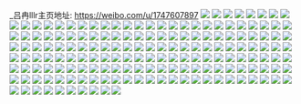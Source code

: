 _吕冉lllr主页地址: https://weibo.com/u/1747607897 
![](https://wx4.sinaimg.cn/mw2000/682a6159ly1h8xdkqxjqjj20u01hctkg.jpg) 
![](https://wx4.sinaimg.cn/mw2000/682a6159ly1h6a2vq87o2j20xd0rft9n.jpg) 
![](https://wx4.sinaimg.cn/mw2000/682a6159ly1h5h1x86ikej20k00qon0s.jpg) 
![](https://wx4.sinaimg.cn/mw2000/682a6159ly1h4q2bfajyij21400u042y.jpg) 
![](https://wx4.sinaimg.cn/mw2000/682a6159ly1h4q2albxqnj20on0pgq5n.jpg) 
![](https://wx4.sinaimg.cn/mw2000/682a6159ly1h2fbhzuc4ej20sg0f4mz4.jpg) 
![](https://wx4.sinaimg.cn/mw2000/682a6159ly1h2fbhzlbllj20u014043n.jpg) 
![](https://wx4.sinaimg.cn/mw2000/682a6159ly1h27yaqaw5vj21b60l9acg.jpg) 
![](https://wx4.sinaimg.cn/mw2000/682a6159ly1h27ycn8lbnj21hc0u049b.jpg) 
![](https://wx4.sinaimg.cn/mw2000/682a6159ly1h27ycnmxmxj20u01sydu1.jpg) 
![](https://wx4.sinaimg.cn/mw2000/682a6159ly1h27yco2nvqj21400u0gvf.jpg) 
![](https://wx4.sinaimg.cn/mw2000/682a6159ly1h27ycocgybj20u01c1aih.jpg) 
![](https://wx4.sinaimg.cn/mw2000/682a6159ly1h27ycmw60fj20u01gpaj6.jpg) 
![](https://wx4.sinaimg.cn/mw2000/682a6159ly1h1rtsm3vpbj20u018e463.jpg) 
![](https://wx4.sinaimg.cn/mw2000/682a6159ly1h1o3nuklrdj21sy0u0k11.jpg) 
![](https://wx4.sinaimg.cn/mw2000/682a6159ly1h18fmmeqd4j20u012udkj.jpg) 
![](https://wx4.sinaimg.cn/mw2000/682a6159ly1h0z6o5to01j20u0152dsz.jpg) 
![](https://wx4.sinaimg.cn/mw2000/682a6159ly1h0z6o6pj7cj20qz0szq6y.jpg) 
![](https://wx4.sinaimg.cn/mw2000/682a6159ly1h0grr5845nj21gu0zktqs.jpg) 
![](https://wx4.sinaimg.cn/mw2000/682a6159ly1h0grr9oa4lj20u0140gvy.jpg) 
![](https://wx4.sinaimg.cn/mw2000/682a6159ly1gzm85ee15wj20v90htgpk.jpg) 
![](https://wx4.sinaimg.cn/mw2000/682a6159ly1gzm86373txj22c03407wi.jpg) 
![](https://wx4.sinaimg.cn/mw2000/682a6159ly1gziwt2fy49j20u01i9h2u.jpg) 
![](https://wx4.sinaimg.cn/mw2000/682a6159ly1gziwt2w53vj20u018pqg7.jpg) 
![](https://wx4.sinaimg.cn/mw2000/682a6159ly1gz2r7dlj0wj22802yox6s.jpg) 
![](https://wx4.sinaimg.cn/mw2000/682a6159ly1gz2r7gr3rej22802yo1l1.jpg) 
![](https://wx4.sinaimg.cn/mw2000/682a6159ly1gz2r7jvwebj22802yonpg.jpg) 
![](https://wx4.sinaimg.cn/mw2000/682a6159ly1gyzm59kv5wj20wh1leaqm.jpg) 
![](https://wx4.sinaimg.cn/mw2000/682a6159ly1gyvnl1i8kjj22801o07wi.jpg) 
![](https://wx4.sinaimg.cn/mw2000/682a6159ly1gyvnlhslvaj20tu13uwti.jpg) 
![](https://wx4.sinaimg.cn/mw2000/682a6159ly1gypygkauv7j21o0280b2a.jpg) 
![](https://wx4.sinaimg.cn/mw2000/682a6159ly1gypyglh5t5j21hl1z6kjl.jpg) 
![](https://wx4.sinaimg.cn/mw2000/682a6159ly1gypyghxv7nj22c02okb2a.jpg) 
![](https://wx4.sinaimg.cn/mw2000/682a6159ly1gypyhuj45gj21o01viqv5.jpg) 
![](https://wx4.sinaimg.cn/mw2000/682a6159ly1gypyir9etoj22c02k6npf.jpg) 
![](https://wx4.sinaimg.cn/mw2000/682a6159ly1gypyic7n58j23402c0e83.jpg) 
![](https://wx4.sinaimg.cn/mw2000/682a6159ly1gypyifpjfgj23402c0hdv.jpg) 
![](https://wx4.sinaimg.cn/mw2000/682a6159ly1gybt0lftvbj21da2yo7wi.jpg) 
![](https://wx4.sinaimg.cn/mw2000/682a6159ly1gxx83y2d0fj20u00u0aix.jpg) 
![](https://wx4.sinaimg.cn/mw2000/682a6159ly1gxx83zn51oj21e00s516e.jpg) 
![](https://wx4.sinaimg.cn/mw2000/682a6159ly1gxjl6ibb29j23402c0e82.jpg) 
![](https://wx4.sinaimg.cn/mw2000/682a6159ly1gxjl6kq78tj22bx2neb2a.jpg) 
![](https://wx4.sinaimg.cn/mw2000/682a6159ly1gxd5xndwx3j20u014t0ua.jpg) 
![](https://wx4.sinaimg.cn/mw2000/682a6159ly1gx1q8xhj4kj22dc35se83.jpg) 
![](https://wx4.sinaimg.cn/mw2000/682a6159ly1gx1q8yrzv4j23402c0npe.jpg) 
![](https://wx4.sinaimg.cn/mw2000/682a6159ly1gx1q90f4j9j22c0340e83.jpg) 
![](https://wx4.sinaimg.cn/mw2000/682a6159ly1gwsnyivttej23402c0npe.jpg) 
![](https://wx4.sinaimg.cn/mw2000/682a6159ly1gw8pb2yqpsj20u01407eq.jpg) 
![](https://wx4.sinaimg.cn/mw2000/682a6159ly1gw8pb2k5gej20u015u14d.jpg) 
![](https://wx4.sinaimg.cn/mw2000/682a6159ly1gw8pcf2rtvj20u0140777.jpg) 
![](https://wx4.sinaimg.cn/mw2000/682a6159ly1gw8pcbdimlj20u0140jzm.jpg) 
![](https://wx4.sinaimg.cn/mw2000/001UgME9ly1gvjfoflf05j61oi2xfx6p02.jpg) 
![](https://wx4.sinaimg.cn/mw2000/001UgME9ly1gvjfoidftuj63402c01kz02.jpg) 
![](https://wx4.sinaimg.cn/mw2000/001UgME9ly1gvjfokrfwcj63402c0qv502.jpg) 
![](https://wx4.sinaimg.cn/mw2000/001UgME9ly1gvjfonn8jpj62c0340b2a02.jpg) 
![](https://wx4.sinaimg.cn/mw2000/001UgME9ly1gvjfoowgf2j62c0340qv602.jpg) 
![](https://wx4.sinaimg.cn/mw2000/001UgME9ly1gvb92mvjawj61400u0wm802.jpg) 
![](https://wx4.sinaimg.cn/mw2000/001UgME9ly1gus7nqiv0tj63402c07wh02.jpg) 
![](https://wx4.sinaimg.cn/mw2000/001UgME9ly1gus7wk6jhnj63402c0x6p02.jpg) 
![](https://wx4.sinaimg.cn/mw2000/001UgME9ly1gus7wt2jjaj62c03407wi02.jpg) 
![](https://wx4.sinaimg.cn/mw2000/001UgME9ly1gus7wun635j63402c04qq02.jpg) 
![](https://wx4.sinaimg.cn/mw2000/001UgME9ly1gus7xbavogj63402c0npd02.jpg) 
![](https://wx4.sinaimg.cn/mw2000/001UgME9ly1gus7wzxokbj61o0280u0y02.jpg) 
![](https://wx4.sinaimg.cn/mw2000/001UgME9ly1gukkuudkbgj61400u0dql02.jpg) 
![](https://wx4.sinaimg.cn/mw2000/682a6159ly1gufg9ccdd1j22c0340kjl.jpg) 
![](https://wx4.sinaimg.cn/mw2000/001UgME9ly1gufgcdmet4j62c0340x1m02.jpg) 
![](https://wx4.sinaimg.cn/mw2000/682a6159ly1gu77bl4xljj21400u0tgp.jpg) 
![](https://wx4.sinaimg.cn/mw2000/682a6159ly1gu77blmuxfj21400u0dqf.jpg) 
![](https://wx4.sinaimg.cn/mw2000/682a6159ly1gu77bm1511j21400u0k52.jpg) 
![](https://wx4.sinaimg.cn/mw2000/682a6159ly1gtvumwvar7j21400u0ar0.jpg) 
![](https://wx4.sinaimg.cn/mw2000/682a6159ly1gsmk0igyz4j22c0340npe.jpg) 
![](https://wx4.sinaimg.cn/mw2000/682a6159ly1gsmk0lel32j22c03401kz.jpg) 
![](https://wx4.sinaimg.cn/mw2000/682a6159ly1gsmk0olfi8j22c0340qv7.jpg) 
![](https://wx4.sinaimg.cn/mw2000/682a6159ly1gsmk0qjq3tj22c0340qv5.jpg) 
![](https://wx4.sinaimg.cn/mw2000/682a6159ly1gsmk16l5z5j21o0280e82.jpg) 
![](https://wx4.sinaimg.cn/mw2000/682a6159ly1gsmk0sjepbj22c03407wi.jpg) 
![](https://wx4.sinaimg.cn/mw2000/682a6159ly1gsmk0uuqzpj22c0340qv6.jpg) 
![](https://wx4.sinaimg.cn/mw2000/682a6159ly1gsmk0wv469j22c0340u0x.jpg) 
![](https://wx4.sinaimg.cn/mw2000/682a6159ly1gsmk11wzb3j22c0340b2a.jpg) 
![](https://wx4.sinaimg.cn/mw2000/682a6159ly1gro0ppmnitj21400u0aio.jpg) 
![](https://wx4.sinaimg.cn/mw2000/682a6159ly1gro0pq5imij20u0140qbc.jpg) 
![](https://wx4.sinaimg.cn/mw2000/682a6159ly1gro0pqyrwjj21400u0wq0.jpg) 
![](https://wx4.sinaimg.cn/mw2000/682a6159ly1gro0ps34tlj20u014015y.jpg) 
![](https://wx4.sinaimg.cn/mw2000/682a6159ly1gro0psvl6zj20u01407i3.jpg) 
![](https://wx4.sinaimg.cn/mw2000/682a6159ly1gro0ptfrltj20u0140dsd.jpg) 
![](https://wx4.sinaimg.cn/mw2000/682a6159ly1gro0pu083oj20u014010f.jpg) 
![](https://wx4.sinaimg.cn/mw2000/682a6159ly1gro0pukftyj21400u0qct.jpg) 
![](https://wx4.sinaimg.cn/mw2000/682a6159ly1gro0pvyd1vj21hc0u0gy8.jpg) 
![](https://wx4.sinaimg.cn/mw2000/682a6159ly1gox1lj262fj20u0140wmi.jpg) 
![](https://wx4.sinaimg.cn/mw2000/682a6159ly1gowlq8t6fjj20u00u0wlk.jpg) 
![](https://wx4.sinaimg.cn/mw2000/682a6159ly1gox1mfpfvqj20u0140wre.jpg) 
![](https://wx4.sinaimg.cn/mw2000/682a6159ly1gowlq8esswj20u0140jy0.jpg) 
![](https://wx4.sinaimg.cn/mw2000/682a6159ly1gowlq9fxiej20u0140qb2.jpg) 
![](https://wx4.sinaimg.cn/mw2000/682a6159ly1gowlq9tp85j21400u0wth.jpg) 
![](https://wx4.sinaimg.cn/mw2000/682a6159ly1gowlq93h08j21400u0k46.jpg) 
![](https://wx4.sinaimg.cn/mw2000/682a6159ly1gowlqahz5yj21400u044z.jpg) 
![](https://wx4.sinaimg.cn/mw2000/682a6159ly1gowlqaqut3j21400u0dnw.jpg) 
![](https://wx4.sinaimg.cn/mw2000/682a6159ly1gn96oyhxvbj20u0140n52.jpg) 
![](https://wx4.sinaimg.cn/mw2000/682a6159ly1glgthbwx32j20l40qn4ly.jpg) 
![](https://wx4.sinaimg.cn/mw2000/682a6159ly1glgthb1d6bj20um0u0kjl.jpg) 
![](https://wx4.sinaimg.cn/mw2000/682a6159ly1gkydm64l6pj20wi179te0.jpg) 
![](https://wx4.sinaimg.cn/mw2000/682a6159ly1gk6k5ox45nj21400u0dsx.jpg) 
![](https://wx4.sinaimg.cn/mw2000/682a6159ly1gk6k5pjn1oj21400u0wrk.jpg) 
![](https://wx4.sinaimg.cn/mw2000/682a6159ly1gjvhw49696j20u0140qiw.jpg) 
![](https://wx4.sinaimg.cn/mw2000/682a6159ly1gjavpnxgsnj20rz140hdt.jpg) 
![](https://wx4.sinaimg.cn/mw2000/682a6159ly1gikte92jahj20n018nb29.jpg) 
![](https://wx4.sinaimg.cn/mw2000/682a6159ly1ghy8vp3oa4j20n04cthdu.jpg) 
![](https://wx4.sinaimg.cn/mw2000/682a6159ly1ghy8vsmrg4j20n047f4qr.jpg) 
![](https://wx4.sinaimg.cn/mw2000/682a6159ly1ghy8vn7oywj20n03muqv5.jpg) 
![](https://wx4.sinaimg.cn/mw2000/682a6159ly1ghy8vu5d3hj20n03537wh.jpg) 
![](https://wx4.sinaimg.cn/mw2000/682a6159ly1ghy8vvrvxhj21xs2l14qq.jpg) 
![](https://wx4.sinaimg.cn/mw2000/682a6159ly1ghy8vyzgxjj23402c07wi.jpg) 
![](https://wx4.sinaimg.cn/mw2000/682a6159ly1ghy8w1b246j22c0340u0y.jpg) 
![](https://wx4.sinaimg.cn/mw2000/682a6159ly1ghy8w5lecnj23402c0hdv.jpg) 
![](https://wx4.sinaimg.cn/mw2000/682a6159ly1ghy8w7g0ntj22c0340x6p.jpg) 
![](https://wx4.sinaimg.cn/mw2000/682a6159ly1ghwk67udodj21540m3n5v.jpg) 
![](https://wx4.sinaimg.cn/mw2000/682a6159ly1ghwk685wy7j214t0m2dob.jpg) 
![](https://wx4.sinaimg.cn/mw2000/682a6159ly1ghwk68kmdwj214w0m1114.jpg) 
![](https://wx4.sinaimg.cn/mw2000/682a6159ly1ghwk9im959j22ox1xrkjl.jpg) 
![](https://wx4.sinaimg.cn/mw2000/682a6159ly1ghwk95t8p2j21o0280kjn.jpg) 
![](https://wx4.sinaimg.cn/mw2000/682a6159ly1ghwk98m7agj22c0340npe.jpg) 
![](https://wx4.sinaimg.cn/mw2000/682a6159ly1ghe0k6lr2zj21o0280e83.jpg) 
![](https://wx4.sinaimg.cn/mw2000/682a6159ly1ghe0k96hi0j21o0280b2b.jpg) 
![](https://wx4.sinaimg.cn/mw2000/682a6159ly1ggugxwc7ggj22c0340e82.jpg) 
![](https://wx4.sinaimg.cn/mw2000/682a6159ly1gguh4e2m5sj208c08cjrl.jpg) 
![](https://wx4.sinaimg.cn/mw2000/682a6159ly1gfrxt5j4aej21400u017b.jpg) 
![](https://wx4.sinaimg.cn/mw2000/682a6159ly1gfrxt66md1j21400u017e.jpg) 
![](https://wx4.sinaimg.cn/mw2000/682a6159ly1gfrxt6x5i8j20u0140qju.jpg) 
![](https://wx4.sinaimg.cn/mw2000/682a6159ly1gfrxt7b08fj20u0140wsc.jpg) 
![](https://wx4.sinaimg.cn/mw2000/682a6159ly1gfrxt7m4t6j21400u0afe.jpg) 
![](https://wx4.sinaimg.cn/mw2000/682a6159ly1gfrxu9tl7wj21400u0dur.jpg) 
![](https://wx4.sinaimg.cn/mw2000/682a6159ly1gfrxt8di8yj20u0140aog.jpg) 
![](https://wx4.sinaimg.cn/mw2000/682a6159ly1gfrxt58imgj21400u0k4o.jpg) 
![](https://wx4.sinaimg.cn/mw2000/682a6159ly1gfrxt921z0j20u01t1tug.jpg) 
![](https://wx4.sinaimg.cn/mw2000/682a6159ly1gfavgg83skj23402c07wi.jpg) 
![](https://wx4.sinaimg.cn/mw2000/682a6159ly1gfavgiduupj233a29zkjm.jpg) 
![](https://wx4.sinaimg.cn/mw2000/682a6159ly1gfavgldl49j23402c0hdu.jpg) 
![](https://wx4.sinaimg.cn/mw2000/682a6159ly1gfavgnq2vsj23402c0npe.jpg) 
![](https://wx4.sinaimg.cn/mw2000/682a6159ly1gf73ewpedcj20u0088aah.jpg) 
![](https://wx4.sinaimg.cn/mw2000/682a6159ly1gf73f3fwrfj21o0280npe.jpg) 
![](https://wx4.sinaimg.cn/mw2000/682a6159ly1gdtojtx39dj21f02io4qq.jpg) 
![](https://wx4.sinaimg.cn/mw2000/682a6159ly1gdtpkjfj44j20jf0rix3o.jpg) 
![](https://wx4.sinaimg.cn/mw2000/682a6159ly1g6kcedal9fj229i1k0b00.jpg) 
![](https://wx4.sinaimg.cn/mw2000/682a6159ly1g6kceejh0gj23402c0hdt.jpg) 
![](https://wx4.sinaimg.cn/mw2000/682a6159ly1g6kceawm4lj22c0340u0x.jpg) 
![](https://wx4.sinaimg.cn/mw2000/682a6159ly1g0xpe2bdlcj21400u0gz3.jpg) 
![](https://wx4.sinaimg.cn/mw2000/682a6159ly1g0xphln5h1j20u01404f3.jpg) 
![](https://wx4.sinaimg.cn/mw2000/682a6159ly1g0xpe2mt69j20u01407g8.jpg) 
![](https://wx4.sinaimg.cn/mw2000/682a6159ly1g0xpe2w9juj20u01407jv.jpg) 
![](https://wx4.sinaimg.cn/mw2000/682a6159ly1g0xpe38jznj20u20u0amy.jpg) 
![](https://wx4.sinaimg.cn/mw2000/682a6159ly1g0xpe3gmk4j20u0140dr4.jpg) 
![](https://wx4.sinaimg.cn/mw2000/682a6159ly1g0xpe3r741j20u0140n9u.jpg) 
![](https://wx4.sinaimg.cn/mw2000/682a6159ly1g0xpe43mfhj21400u0jzk.jpg) 
![](https://wx4.sinaimg.cn/mw2000/682a6159ly1g0xpe4ffb2j20u014012l.jpg) 
![](https://wx4.sinaimg.cn/mw2000/682a6159ly1fzvwin2uotj20u00u01kx.jpg) 
![](https://wx4.sinaimg.cn/mw2000/682a6159ly1fzvwimhtg5j20u00u01kx.jpg) 
![](https://wx4.sinaimg.cn/mw2000/682a6159ly1fzvwio4q62j20u00u01kx.jpg) 
![](https://wx4.sinaimg.cn/mw2000/682a6159ly1fzvwiorn9bj20u00u01kx.jpg) 
![](https://wx4.sinaimg.cn/mw2000/682a6159ly1fvvc0zdm7uj21c9109tos.jpg) 
![](https://wx4.sinaimg.cn/mw2000/682a6159ly1fvu4f3lkkkj20qo0zkdny.jpg) 
![](https://wx4.sinaimg.cn/mw2000/682a6159ly1fvu4f40la9j20qo0zkk07.jpg) 
![](https://wx4.sinaimg.cn/mw2000/682a6159ly1fvu4f55xgbj20qo0zkgt4.jpg) 
![](https://wx4.sinaimg.cn/mw2000/682a6159ly1fvu4f5jqqhj20qo0zkqg6.jpg) 
![](https://wx4.sinaimg.cn/mw2000/682a6159ly1fvu4f707uij20zk0qodpt.jpg) 
![](https://wx4.sinaimg.cn/mw2000/682a6159ly1fvu4f7h69dj20zk0qowpa.jpg) 
![](https://wx4.sinaimg.cn/mw2000/682a6159ly1fvu4f7ttmdj20zk0qo7bu.jpg) 
![](https://wx4.sinaimg.cn/mw2000/682a6159ly1fvu4f87hjtj20zk0qotg0.jpg) 
![](https://wx4.sinaimg.cn/mw2000/682a6159ly1fvu4f8ig0yj20zk0qodlo.jpg) 
